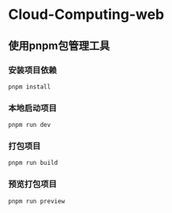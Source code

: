 # Cloud-Computing-web
## 使用pnpm包管理工具
### 安装项目依赖
```pnpm install``` 
### 本地启动项目
```pnpm run dev``` 
### 打包项目
```pnpm run build``` 
### 预览打包项目
```pnpm run preview``` 
